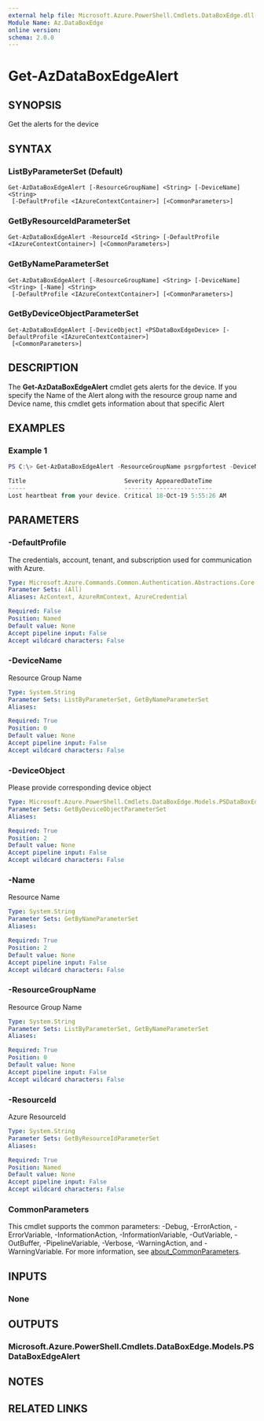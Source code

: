 ```yaml
---
external help file: Microsoft.Azure.PowerShell.Cmdlets.DataBoxEdge.dll-Help.xml
Module Name: Az.DataBoxEdge
online version:
schema: 2.0.0
---
```


# Get-AzDataBoxEdgeAlert

## SYNOPSIS
Get the alerts for the device

## SYNTAX

### ListByParameterSet (Default)
```
Get-AzDataBoxEdgeAlert [-ResourceGroupName] <String> [-DeviceName] <String>
 [-DefaultProfile <IAzureContextContainer>] [<CommonParameters>]
```

### GetByResourceIdParameterSet
```
Get-AzDataBoxEdgeAlert -ResourceId <String> [-DefaultProfile <IAzureContextContainer>] [<CommonParameters>]
```

### GetByNameParameterSet
```
Get-AzDataBoxEdgeAlert [-ResourceGroupName] <String> [-DeviceName] <String> [-Name] <String>
 [-DefaultProfile <IAzureContextContainer>] [<CommonParameters>]
```

### GetByDeviceObjectParameterSet
```
Get-AzDataBoxEdgeAlert [-DeviceObject] <PSDataBoxEdgeDevice> [-DefaultProfile <IAzureContextContainer>]
 [<CommonParameters>]
```

## DESCRIPTION
The **Get-AzDataBoxEdgeAlert** cmdlet gets alerts for the device. If you specify the Name of the Alert along with the resource group name and Device name, this cmdlet gets information about that specific Alert

## EXAMPLES

### Example 1
```powershell
PS C:\> Get-AzDataBoxEdgeAlert -ResourceGroupName psrgpfortest -DeviceName psdataboxedgedevice

Title                            Severity AppearedDateTime
-----                            -------- ----------------
Lost heartbeat from your device. Critical 18-Oct-19 5:55:26 AM
```

## PARAMETERS

### -DefaultProfile
The credentials, account, tenant, and subscription used for communication with Azure.

```yaml
Type: Microsoft.Azure.Commands.Common.Authentication.Abstractions.Core.IAzureContextContainer
Parameter Sets: (All)
Aliases: AzContext, AzureRmContext, AzureCredential

Required: False
Position: Named
Default value: None
Accept pipeline input: False
Accept wildcard characters: False
```

### -DeviceName
Resource Group Name

```yaml
Type: System.String
Parameter Sets: ListByParameterSet, GetByNameParameterSet
Aliases:

Required: True
Position: 0
Default value: None
Accept pipeline input: False
Accept wildcard characters: False
```

### -DeviceObject
Please provide corresponding device object

```yaml
Type: Microsoft.Azure.PowerShell.Cmdlets.DataBoxEdge.Models.PSDataBoxEdgeDevice
Parameter Sets: GetByDeviceObjectParameterSet
Aliases:

Required: True
Position: 2
Default value: None
Accept pipeline input: False
Accept wildcard characters: False
```

### -Name
Resource Name

```yaml
Type: System.String
Parameter Sets: GetByNameParameterSet
Aliases:

Required: True
Position: 2
Default value: None
Accept pipeline input: False
Accept wildcard characters: False
```

### -ResourceGroupName
Resource Group Name

```yaml
Type: System.String
Parameter Sets: ListByParameterSet, GetByNameParameterSet
Aliases:

Required: True
Position: 0
Default value: None
Accept pipeline input: False
Accept wildcard characters: False
```

### -ResourceId
Azure ResourceId

```yaml
Type: System.String
Parameter Sets: GetByResourceIdParameterSet
Aliases:

Required: True
Position: Named
Default value: None
Accept pipeline input: False
Accept wildcard characters: False
```

### CommonParameters
This cmdlet supports the common parameters: -Debug, -ErrorAction, -ErrorVariable, -InformationAction, -InformationVariable, -OutVariable, -OutBuffer, -PipelineVariable, -Verbose, -WarningAction, and -WarningVariable. For more information, see [about_CommonParameters](http://go.microsoft.com/fwlink/?LinkID=113216).

## INPUTS

### None

## OUTPUTS

### Microsoft.Azure.PowerShell.Cmdlets.DataBoxEdge.Models.PSDataBoxEdgeAlert

## NOTES

## RELATED LINKS
